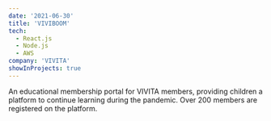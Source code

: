 ```yaml
---
date: '2021-06-30'
title: 'VIVIBOOM'
tech:
  - React.js
  - Node.js
  - AWS
company: 'VIVITA'
showInProjects: true
---
```


An educational membership portal for VIVITA members, providing children a platform to continue learning during the pandemic. Over 200 members are registered on the platform.
